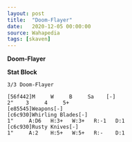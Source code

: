 ```yaml
---
layout: post
title:  "Doom-Flayer"
date:   2020-12-05 00:00:00
source: Wahapedia
tags: [skaven]
---
```


**Doom-Flayer**

**Stat Block**
```
3/3 Doom-Flayer
```

```
[56f442]M     W     B     Sa    [-]
2"    3     4     5+    
[e85545]Weapons[-]
[c6c930]Whirling Blades[-]
1"     A:D6   H:3+   W:3+   R:-1   D:1   
[c6c930]Rusty Knives[-]
1"     A:2    H:5+   W:5+   R:-    D:1   
```
    